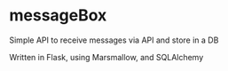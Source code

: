 # messageBox
Simple API to receive messages via API and store in a DB

Written in Flask, using Marsmallow, and SQLAlchemy
